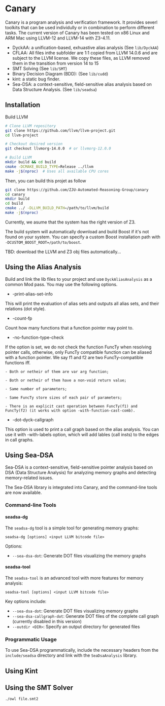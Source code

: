 # Canary


Canary is a program analysis and verification framework. It provides severl toolkits that can be used
individully or in combination to perform different tasks.
The current version of Canary has been tested on x86 Linux and ARM Mac using LLVM-12 and LLVM-14 with Z3-4.11.

- DyckAA: a unification-based, exhuastive alias analysis (See `lib/DyckAA`)
- CFLAA: All files inthe subfolder are 1:1 copied from LLVM 14.0.6 and are subject to the LLVM license.
We copy these files, as LLVM removed them in the transition from version 14 to 15
- SMT Solving (See `lib/SMT`)
- Binary Decision Diagram (BDD): (See `lib/cudd`)
- kint: a static bug finder.
- Sea-DSA: a context-sensitive, field-sensitive alias analysis based on Data Structure Analysis. (See `lib/seadsa`)

## Installation

Build LLVM

```bash
# Clone LLVM repository
git clone https://github.com/llvm/llvm-project.git
cd llvm-project

# Checkout desired version
git checkout llvmorg-14.0.0  # or llvmorg-12.0.0

# Build LLVM
mkdir build && cd build
cmake -DCMAKE_BUILD_TYPE=Release ../llvm
make -j$(nproc)  # Uses all available CPU cores
```

Then, you can build this projet as follow
```bash
git clone https://github.com/ZJU-Automated-Reasoning-Group/canary
cd canary
mkdir build
cd build
cmake ../ -DLLVM_BUILD_PATH=/path/to/llvm/build
make -j$(nproc)
```

Currently, we asume that the system has the right version of Z3.

The build system will automatically download and build Boost if it's not found on your system. You can specify a custom Boost installation path with `-DCUSTOM_BOOST_ROOT=/path/to/boost`.

TBD: download the LLVM and Z3 obj files automatically...

## Using the Alias Analysis


Build and link the lib files to your project and use `DyckAliasAnalysis` as a common Mod pass. 
You may use the following options.

* -print-alias-set-info

This will print the evaluation of alias sets and outputs all alias sets, and their 
relations (dot style).

* -count-fp

Count how many functions that a function pointer may point to.

* -no-function-type-check

If the option is set, we do not check the function FuncTy when resolving pointer
calls, otherwise, only FuncTy compatible function can be aliased with a function
pointer. We say f1 and f2 are two FuncTy-compatible functions iff.

    - Both or netheir of them are var arg function;

    - Both or netheir of them have a non-void return value;

    - Same number of parameters;

    - Same FuncTy store sizes of each pair of parameters;

    - There is an explicit cast operation between FuncTy(f1) and FuncTy(f2) (it works with option -with-function-cast-comb).

* -dot-dyck-callgraph

This option is used to print a call graph based on the alias analysis.
You can use it with -with-labels option, which will add lables (call insts)
to the edges in call graphs.

## Using Sea-DSA

Sea-DSA is a context-sensitive, field-sensitive pointer analysis based on DSA (Data Structure Analysis) for analyzing memory graphs and detecting memory-related issues.

The Sea-DSA library is integrated into Canary, and the command-line tools are now available.

### Command-line Tools

#### seadsa-dg

The `seadsa-dg` tool is a simple tool for generating memory graphs:

```
seadsa-dg [options] <input LLVM bitcode file>
```

Options:
- `--sea-dsa-dot`: Generate DOT files visualizing the memory graphs

#### seadsa-tool

The `seadsa-tool` is an advanced tool with more features for memory analysis:

```
seadsa-tool [options] <input LLVM bitcode file>
```

Key options include:
- `--sea-dsa-dot`: Generate DOT files visualizing memory graphs
- `--sea-dsa-callgraph-dot`: Generate DOT files of the complete call graph (currently disabled in this version)
- `--outdir <DIR>`: Specify an output directory for generated files

### Programmatic Usage 

To use Sea-DSA programmatically, include the necessary headers from the `include/seadsa` directory and link with the `SeaDsaAnalysis` library.

## Using Kint

## Using the SMT Solver



~~~~
./owl file.smt2
~~~~



